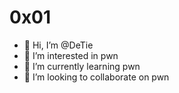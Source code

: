 # 0x01
- 👋 Hi, I’m @DeTie
- 👀 I’m interested in pwn
- 🌱 I’m currently learning pwn
- 💞️ I’m looking to collaborate on pwn



